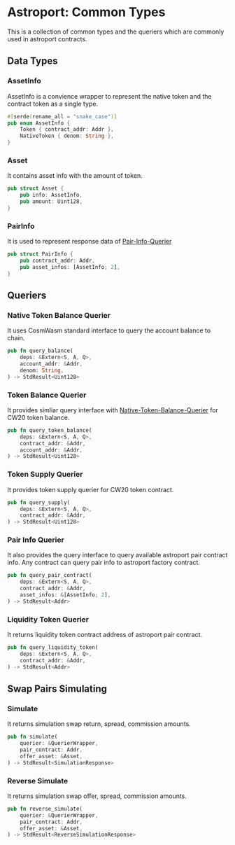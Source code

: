 # Astroport: Common Types

This is a collection of common types and the queriers which are commonly used in astroport contracts.

## Data Types

### AssetInfo

AssetInfo is a convience wrapper to represent the native token and the contract token as a single type.

```rust
#[serde(rename_all = "snake_case")]
pub enum AssetInfo {
    Token { contract_addr: Addr },
    NativeToken { denom: String },
}
```

### Asset

It contains asset info with the amount of token.

```rust
pub struct Asset {
    pub info: AssetInfo,
    pub amount: Uint128,
}
```

### PairInfo

It is used to represent response data of [Pair-Info-Querier](#Pair-Info-Querier)

```rust
pub struct PairInfo {
    pub contract_addr: Addr,
    pub asset_infos: [AssetInfo; 2],
}
```

## Queriers

### Native Token Balance Querier

It uses CosmWasm standard interface to query the account balance to chain.

```rust
pub fn query_balance(
    deps: &Extern<S, A, Q>,
    account_addr: &Addr,
    denom: String,
) -> StdResult<Uint128>
```

### Token Balance Querier

It provides simliar query interface with [Native-Token-Balance-Querier](Native-Token-Balance-Querier) for CW20 token
balance.

```rust
pub fn query_token_balance(
    deps: &Extern<S, A, Q>,
    contract_addr: &Addr,
    account_addr: &Addr,
) -> StdResult<Uint128>
```

### Token Supply Querier

It provides token supply querier for CW20 token contract.

```rust
pub fn query_supply(
    deps: &Extern<S, A, Q>,
    contract_addr: &Addr,
) -> StdResult<Uint128>
```

### Pair Info Querier

It also provides the query interface to query available astroport pair contract info. Any contract can query pair info
to astroport factory contract.

```rust
pub fn query_pair_contract(
    deps: &Extern<S, A, Q>,
    contract_addr: &Addr,
    asset_infos: &[AssetInfo; 2],
) -> StdResult<Addr>
```

### Liquidity Token Querier

It returns liquidity token contract address of astroport pair contract.

```rust
pub fn query_liquidity_token(
    deps: &Extern<S, A, Q>,
    contract_addr: &Addr,
) -> StdResult<Addr>
```

## Swap Pairs Simulating

### Simulate

It returns simulation swap return, spread, commission amounts.

```rust
pub fn simulate(
    querier: &QuerierWrapper,
    pair_contract: Addr,
    offer_asset: &Asset,
) -> StdResult<SimulationResponse>
```

### Reverse Simulate

It returns simulation swap offer, spread, commission amounts.

```rust
pub fn reverse_simulate(
    querier: &QuerierWrapper,
    pair_contract: Addr,
    offer_asset: &Asset,
) -> StdResult<ReverseSimulationResponse>
```
